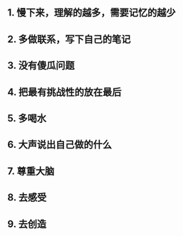 ## 1. 慢下来，理解的越多，需要记忆的越少

## 2. 多做联系，写下自己的笔记

## 3. 没有傻瓜问题

## 4. 把最有挑战性的放在最后

## 5. 多喝水

## 6. 大声说出自己做的什么

## 7. 尊重大脑

## 8. 去感受

## 9. 去创造

